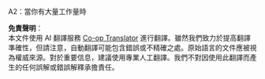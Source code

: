 <!--
CO_OP_TRANSLATOR_METADATA:
{
  "original_hash": "0943ad1b2b8f33ed9911842b552c6376",
  "translation_date": "2025-03-28T14:22:12+00:00",
  "source_file": "08-multi-agent\\solution\\solution-quiz.md",
  "language_code": "tw"
}
-->
A2：當你有大量工作量時

**免責聲明**：  
本文件使用 AI 翻譯服務 [Co-op Translator](https://github.com/Azure/co-op-translator) 進行翻譯。雖然我們致力於提高翻譯準確性，但請注意，自動翻譯可能包含錯誤或不精確之處。原始語言的文件應被視為權威來源。對於重要信息，建議使用專業人工翻譯。我們不對因使用此翻譯而產生的任何誤解或錯誤解釋承擔責任。